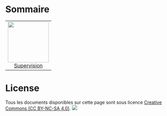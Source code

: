 # Sommaire

<table cellspacing="0" cellpadding="0" style="border-collapse:collapse; margin:auto;">
<tr>
    <td colspan=6 style="text-align: center;">
      <a title="Numerisation" href="./Supervision"><img src='./assets/supervision-icon.svg' width="128px"/><br/>Supervision</a>
    </td>
</tr>
</table>

# License
Tous les documents disponibles sur cette page sont sous licence [Creative Commons (CC BY-NC-SA 4.0)](https://creativecommons.org/licenses/by-nc-sa/4.0/).	<img src="https://licensebuttons.net/l/by-nc-sa/4.0/88x31.png">
